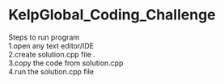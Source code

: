 # KelpGlobal_Coding_Challenge 
Steps to run program <br/>
1.open any text editor/IDE <br />
2.create solution.cpp file . <br />
3.copy the code from solution.cpp <br />
4.run the solution.cpp file  <br />
